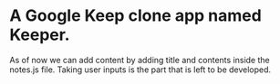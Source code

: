 # A Google Keep clone app named Keeper.


As of now we can add content by adding title and contents inside the notes.js file.
Taking user inputs is the part that is left to be developed.
